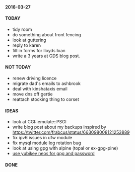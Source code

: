 #### 2016-03-27 ####

#### TODAY ####

- tidy room
- do something about front fencing
- look at guttering
- reply to karen
- fill in forms for lloyds loan
- write a 3 years at GDS blog post.



#### NOT TODAY ####

- renew driving licence
- migrate dad's emails to ashbrook
- deal with kinshataxis email
- move dns off gertie
- reattach stocking thing to corset

#### IDEAS ####

- look at CGI::emulate::PSGI
- write blog post about my backups inspired by https://twitter.com/frabcus/status/663098008121253889
- fix ipv6 issues in ufw module
- fix mysql module log rotation bug
- look at using gpg with alpine (topal or ex-gpg-pine)
- [use yubikey neos for gpg and password](http://viccuad.me/blog/secure-yourself-part-1-airgapped-computer-and-GPG-smartcards/) 

#### DONE ####

